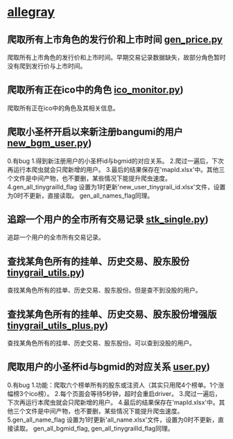 # [allegray](https://bgm.tv/user/allegray)

## 爬取所有上市角色的发行价和上市时间 [gen_price.py](https://github.com/sanyifund/scripts/tree/master/python/gen_price.py)
爬取所有上市角色的发行价和上市时间。早期交易记录数据缺失，故部分角色暂时没有爬到发行价与上市时间。

## 爬取所有正在ico中的角色 [ico_monitor.py](https://github.com/sanyifund/scripts/tree/master/python/ico_monitor.py))
爬取所有正在ico中的角色及其相关信息。

## 爬取小圣杯开启以来新注册bangumi的用户 [new_bgm_user.py](https://github.com/sanyifund/scripts/tree/master/python/new_bgm_user.py.py))
0.有bug
1.得到新注册用户的小圣杯id与bgmid的对应关系。
2.爬过一遍后，下次再运行本爬虫就会只爬新增的用户。
3.最后的结果保存在'mapId.xlsx'中。其他三个文件是中间产物，也不要删，某些情况下能提升爬虫速度。
4.gen_all_tinygrailId_flag 设置为1时更新'new_user_tinygrail_id.xlsx'文件，设置为0时不更新，直接读取。
  gen_all_names_flag同理。

## 追踪一个用户的全市所有交易记录 [stk_single.py](https://github.com/sanyifund/scripts/tree/master/python/stk_single.py))
追踪一个用户的全市所有交易记录。

## 查找某角色所有的挂单、历史交易、股东股份 [tinygrail_utils.py](https://github.com/sanyifund/scripts/tree/master/python/tinygrail_utils.py))
查找某角色所有的挂单、历史交易、股东股份。但是查不到没股的用户。

## 查找某角色所有的挂单、历史交易、股东股份增强版 [tinygrail_utils_plus.py](https://github.com/sanyifund/scripts/tree/master/python/tinygrail_utils_plus.py))
查找某角色所有的挂单、历史交易、股东股份。可以查到没股的用户。

## 爬取用户的小圣杯id与bgmid的对应关系 [user.py](https://github.com/sanyifund/scripts/tree/master/python/user.py))
0.有bug
1.功能：爬取六个榜单所有的股东或注资人（其实只用爬4个榜单。1个涨幅榜3个ico榜）。
2.每个页面会等待5秒钟，超时会重启driver。
3.爬过一遍后，下次再运行本爬虫就会只爬新增的用户。
4.最后的结果保存在'mapId.xlsx'中。其他三个文件是中间产物，也不要删，某些情况下能提升爬虫速度。
5.gen_all_name_flag 设置为1时更新'all_name.xlsx'文件，设置为0时不更新，直接读取。
  gen_all_bgmid_flag, gen_all_tinygrailId_flag同理。






